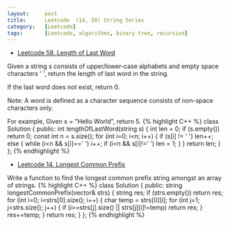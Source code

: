 ```yaml
---
layout:     post
title:      Leetcode  (14, 58) String Series
category:   [Leetcode] 
tags:		[Leetcode, algorithms, binary tree, recursion]
---
```


* [Leetcode 58. Length of Last Word](https://leetcode.com/problems/length-of-last-word/)

Given a string s consists of upper/lower-case alphabets and empty space characters ' ', return the length of last word in the string.

If the last word does not exist, return 0.

Note: A word is defined as a character sequence consists of non-space characters only.

For example, 
Given s = "Hello World",
return 5.
{% highlight C++ %}
class Solution {
public:
    int lengthOfLastWord(string s) {
        int len = 0;
        if (s.empty())  return 0;
        const int n = s.size();
        for (int i=0; i<n; i++) {
            if (s[i] != ' ')    len++;
            else {
                while (i<n && s[i]==' ')   i++;
                if (i<n && s[i]!=' ')   len = 1;
            }
        }
        return len;
    }
};
{% endhighlight %}

* [Leetcode 14. Longest Common Prefix](https://leetcode.com/problems/longest-common-prefix/)

Write a function to find the longest common prefix string amongst an array of strings.
{% highlight C++ %}
class Solution {
public:
    string longestCommonPrefix(vector<string>& strs) {
        string res;
        if (strs.empty())   return res;
        for (int i=0; i<strs[0].size(); i++) {
            char temp = strs[0][i];
            for (int j=1; j<strs.size(); j++) {
                if (i>=strs[j].size() || strs[j][i]!=temp)
                    return res;
            }
            res+=temp;
        }
        return res;
    }
};
{% endhighlight %}
